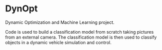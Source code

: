 # DynOpt
Dynamic Optimization and Machine Learning project.

Code is used to build a classification model from scratch taking pictures from an external camera. The classification model is then used to classify objects in a dynamic vehicle simulation and control. 
